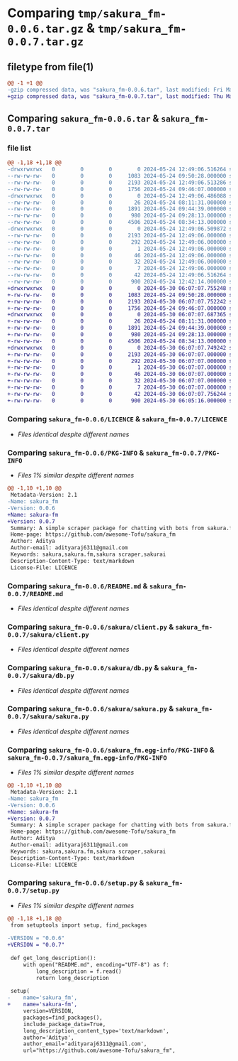# Comparing `tmp/sakura_fm-0.0.6.tar.gz` & `tmp/sakura_fm-0.0.7.tar.gz`

## filetype from file(1)

```diff
@@ -1 +1 @@
-gzip compressed data, was "sakura_fm-0.0.6.tar", last modified: Fri May 24 12:49:06 2024, max compression
+gzip compressed data, was "sakura_fm-0.0.7.tar", last modified: Thu May 30 06:07:07 2024, max compression
```

## Comparing `sakura_fm-0.0.6.tar` & `sakura_fm-0.0.7.tar`

### file list

```diff
@@ -1,18 +1,18 @@
-drwxrwxrwx   0        0        0        0 2024-05-24 12:49:06.516264 sakura_fm-0.0.6/
--rw-rw-rw-   0        0        0     1083 2024-05-24 09:50:28.000000 sakura_fm-0.0.6/LICENCE
--rw-rw-rw-   0        0        0     2193 2024-05-24 12:49:06.513286 sakura_fm-0.0.6/PKG-INFO
--rw-rw-rw-   0        0        0     1756 2024-05-24 09:46:07.000000 sakura_fm-0.0.6/README.md
-drwxrwxrwx   0        0        0        0 2024-05-24 12:49:06.486088 sakura_fm-0.0.6/sakura/
--rw-rw-rw-   0        0        0       26 2024-05-24 08:11:31.000000 sakura_fm-0.0.6/sakura/__init__.py
--rw-rw-rw-   0        0        0     1891 2024-05-24 09:44:39.000000 sakura_fm-0.0.6/sakura/client.py
--rw-rw-rw-   0        0        0      980 2024-05-24 09:28:13.000000 sakura_fm-0.0.6/sakura/db.py
--rw-rw-rw-   0        0        0     4506 2024-05-24 08:34:13.000000 sakura_fm-0.0.6/sakura/sakura.py
-drwxrwxrwx   0        0        0        0 2024-05-24 12:49:06.509872 sakura_fm-0.0.6/sakura_fm.egg-info/
--rw-rw-rw-   0        0        0     2193 2024-05-24 12:49:06.000000 sakura_fm-0.0.6/sakura_fm.egg-info/PKG-INFO
--rw-rw-rw-   0        0        0      292 2024-05-24 12:49:06.000000 sakura_fm-0.0.6/sakura_fm.egg-info/SOURCES.txt
--rw-rw-rw-   0        0        0        1 2024-05-24 12:49:06.000000 sakura_fm-0.0.6/sakura_fm.egg-info/dependency_links.txt
--rw-rw-rw-   0        0        0       46 2024-05-24 12:49:06.000000 sakura_fm-0.0.6/sakura_fm.egg-info/entry_points.txt
--rw-rw-rw-   0        0        0       32 2024-05-24 12:49:06.000000 sakura_fm-0.0.6/sakura_fm.egg-info/requires.txt
--rw-rw-rw-   0        0        0        7 2024-05-24 12:49:06.000000 sakura_fm-0.0.6/sakura_fm.egg-info/top_level.txt
--rw-rw-rw-   0        0        0       42 2024-05-24 12:49:06.516264 sakura_fm-0.0.6/setup.cfg
--rw-rw-rw-   0        0        0      900 2024-05-24 12:42:14.000000 sakura_fm-0.0.6/setup.py
+drwxrwxrwx   0        0        0        0 2024-05-30 06:07:07.755248 sakura_fm-0.0.7/
+-rw-rw-rw-   0        0        0     1083 2024-05-24 09:50:28.000000 sakura_fm-0.0.7/LICENCE
+-rw-rw-rw-   0        0        0     2193 2024-05-30 06:07:07.752242 sakura_fm-0.0.7/PKG-INFO
+-rw-rw-rw-   0        0        0     1756 2024-05-24 09:46:07.000000 sakura_fm-0.0.7/README.md
+drwxrwxrwx   0        0        0        0 2024-05-30 06:07:07.687365 sakura_fm-0.0.7/sakura/
+-rw-rw-rw-   0        0        0       26 2024-05-24 08:11:31.000000 sakura_fm-0.0.7/sakura/__init__.py
+-rw-rw-rw-   0        0        0     1891 2024-05-24 09:44:39.000000 sakura_fm-0.0.7/sakura/client.py
+-rw-rw-rw-   0        0        0      980 2024-05-24 09:28:13.000000 sakura_fm-0.0.7/sakura/db.py
+-rw-rw-rw-   0        0        0     4506 2024-05-24 08:34:13.000000 sakura_fm-0.0.7/sakura/sakura.py
+drwxrwxrwx   0        0        0        0 2024-05-30 06:07:07.749242 sakura_fm-0.0.7/sakura_fm.egg-info/
+-rw-rw-rw-   0        0        0     2193 2024-05-30 06:07:07.000000 sakura_fm-0.0.7/sakura_fm.egg-info/PKG-INFO
+-rw-rw-rw-   0        0        0      292 2024-05-30 06:07:07.000000 sakura_fm-0.0.7/sakura_fm.egg-info/SOURCES.txt
+-rw-rw-rw-   0        0        0        1 2024-05-30 06:07:07.000000 sakura_fm-0.0.7/sakura_fm.egg-info/dependency_links.txt
+-rw-rw-rw-   0        0        0       46 2024-05-30 06:07:07.000000 sakura_fm-0.0.7/sakura_fm.egg-info/entry_points.txt
+-rw-rw-rw-   0        0        0       32 2024-05-30 06:07:07.000000 sakura_fm-0.0.7/sakura_fm.egg-info/requires.txt
+-rw-rw-rw-   0        0        0        7 2024-05-30 06:07:07.000000 sakura_fm-0.0.7/sakura_fm.egg-info/top_level.txt
+-rw-rw-rw-   0        0        0       42 2024-05-30 06:07:07.756244 sakura_fm-0.0.7/setup.cfg
+-rw-rw-rw-   0        0        0      900 2024-05-30 06:05:16.000000 sakura_fm-0.0.7/setup.py
```

### Comparing `sakura_fm-0.0.6/LICENCE` & `sakura_fm-0.0.7/LICENCE`

 * *Files identical despite different names*

### Comparing `sakura_fm-0.0.6/PKG-INFO` & `sakura_fm-0.0.7/PKG-INFO`

 * *Files 1% similar despite different names*

```diff
@@ -1,10 +1,10 @@
 Metadata-Version: 2.1
-Name: sakura_fm
-Version: 0.0.6
+Name: sakura-fm
+Version: 0.0.7
 Summary: A simple scraper package for chatting with bots from sakura.fm
 Home-page: https://github.com/awesome-Tofu/sakura_fm
 Author: Aditya
 Author-email: adityaraj6311@gmail.com
 Keywords: sakura,sakura.fm,sakura scraper,sakurai
 Description-Content-Type: text/markdown
 License-File: LICENCE
```

### Comparing `sakura_fm-0.0.6/README.md` & `sakura_fm-0.0.7/README.md`

 * *Files identical despite different names*

### Comparing `sakura_fm-0.0.6/sakura/client.py` & `sakura_fm-0.0.7/sakura/client.py`

 * *Files identical despite different names*

### Comparing `sakura_fm-0.0.6/sakura/db.py` & `sakura_fm-0.0.7/sakura/db.py`

 * *Files identical despite different names*

### Comparing `sakura_fm-0.0.6/sakura/sakura.py` & `sakura_fm-0.0.7/sakura/sakura.py`

 * *Files identical despite different names*

### Comparing `sakura_fm-0.0.6/sakura_fm.egg-info/PKG-INFO` & `sakura_fm-0.0.7/sakura_fm.egg-info/PKG-INFO`

 * *Files 1% similar despite different names*

```diff
@@ -1,10 +1,10 @@
 Metadata-Version: 2.1
-Name: sakura_fm
-Version: 0.0.6
+Name: sakura-fm
+Version: 0.0.7
 Summary: A simple scraper package for chatting with bots from sakura.fm
 Home-page: https://github.com/awesome-Tofu/sakura_fm
 Author: Aditya
 Author-email: adityaraj6311@gmail.com
 Keywords: sakura,sakura.fm,sakura scraper,sakurai
 Description-Content-Type: text/markdown
 License-File: LICENCE
```

### Comparing `sakura_fm-0.0.6/setup.py` & `sakura_fm-0.0.7/setup.py`

 * *Files 1% similar despite different names*

```diff
@@ -1,18 +1,18 @@
 from setuptools import setup, find_packages
 
-VERSION = "0.0.6"
+VERSION = "0.0.7"
 
 def get_long_description():
     with open("README.md", encoding="UTF-8") as f:
         long_description = f.read()
         return long_description
 
 setup(
-    name='sakura_fm',
+    name='sakura-fm',
     version=VERSION,
     packages=find_packages(),
     include_package_data=True,
     long_description_content_type='text/markdown',
     author='Aditya',
     author_email='adityaraj6311@gmail.com',
     url="https://github.com/awesome-Tofu/sakura_fm",
```

